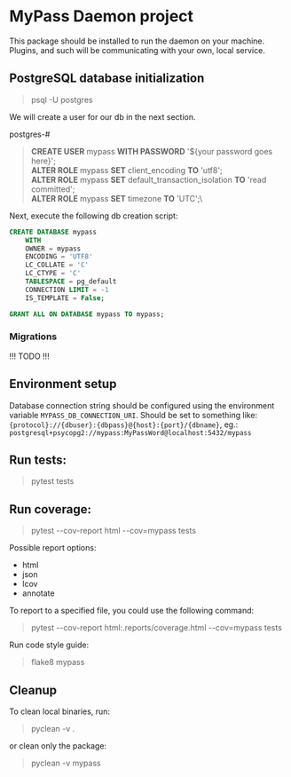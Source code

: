 # MyPass Daemon project

This package should be installed to run the daemon on your machine.
Plugins, and such will be communicating with your own, local service.

## PostgreSQL database initialization

> psql -U postgres

We will create a user for our db in the next section.

postgres-#

> **CREATE USER** mypass **WITH PASSWORD** '${your password goes here}';\
> **ALTER ROLE** mypass **SET** client_encoding **TO** 'utf8';\
> **ALTER ROLE** mypass **SET** default_transaction_isolation **TO** 'read committed';\
> **ALTER ROLE** mypass **SET** timezone **TO** 'UTC';\

Next, execute the following db creation script:

```sql
CREATE DATABASE mypass
    WITH
    OWNER = mypass
    ENCODING = 'UTF8'
    LC_COLLATE = 'C'
    LC_CTYPE = 'C'
    TABLESPACE = pg_default
    CONNECTION LIMIT = -1
    IS_TEMPLATE = False;

GRANT ALL ON DATABASE mypass TO mypass;
```

### Migrations

!!! TODO !!!

## Environment setup

Database connection string should be configured using the environment variable `MYPASS_DB_CONNECTION_URI`.
Should be set to something like: `{protocol}://{dbuser}:{dbpass}@{host}:{port}/{dbname}`, eg.:
`postgresql+psycopg2://mypass:MyPassWord@localhost:5432/mypass`

## Run tests:

> pytest tests

## Run coverage:

> pytest --cov-report html --cov=mypass tests

Possible report options:
 - html
 - json
 - lcov
 - annotate

To report to a specified file, you could use the following command:

> pytest --cov-report html:.reports/coverage.html --cov=mypass tests

Run code style guide:

> flake8 mypass

## Cleanup

To clean local binaries, run:

> pyclean -v .

or clean only the package:

> pyclean -v mypass

